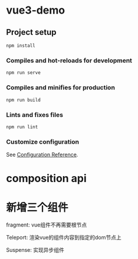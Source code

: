 # vue3-demo

## Project setup
```
npm install
```

### Compiles and hot-reloads for development
```
npm run serve
```

### Compiles and minifies for production
```
npm run build
```

### Lints and fixes files
```
npm run lint
```

### Customize configuration
See [Configuration Reference](https://cli.vuejs.org/config/).



# composition api

# 新增三个组件
fragment:  vue组件不再需要根节点

Teleport: 渲染vue的组件内容到指定的dom节点上

Suspense: 实现异步组件